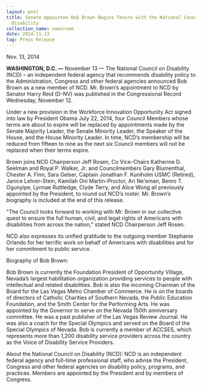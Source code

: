 ```yaml
---
layout: post
title: Senate Appointee Bob Brown Begins Tenure with the National Council on
  Disability
collection_name: newsroom
date: 2014-11-13
tag: Press Release
---
```

Nov. 13, 2014

**WASHINGTON, D.C. —** November 13 — The National Council on Disability (NCD) – an independent federal agency that recommends disability policy to the Administration, Congress and other federal agencies announced Bob Brown as a new member of NCD.  Mr. Brown’s appointment to NCD by Senator Harry Reid (D-NV) was published in the Congressional Record Wednesday, November 12.

Under a new provision in the Workforce Innovation Opportunity Act signed into law by President Obama July 22, 2014, four Council Members whose terms are about to expire will be replaced by appointments made by the Senate Majority Leader, the Senate Minority Leader, the Speaker of the House, and the House Minority Leader. In time, NCD’s membership will be reduced from fifteen to nine as the next six Council members will not be replaced when their terms expire.

Brown joins NCD Chairperson Jeff Rosen, Co Vice-Chairs Katherine D. Seelman and Royal P. Walker, Jr. and Councilmembers Gary Blumenthal, Chester A. Finn, Sara Gelser, Captain Jonathan F. Kuniholm USMC (Retired), Janice Lehrer-Stein, Kamilah Oni Martin-Proctor, Ari Ne'eman, Benro T. Ogunyipe, Lynnae Ruttledge, Clyde Terry, and Alice Wong all previously appointed by the President, to round out NCD’s roster. Mr. Brown’s biography is included at the end of this release.

"The Council looks forward to working with Mr. Brown in our collective quest to ensure the full human, civil, and legal rights of Americans with disabilities from across the nation,” stated NCD Chairperson Jeff Rosen.

NCD also expresses its unified gratitude to the outgoing member Stephanie Orlando for her terrific work on behalf of Americans with disabilities and for her commitment to public service.

Biography of Bob Brown:

Bob Brown is currently the Foundation President of Opportunity Village, Nevada’s largest habilitation organization providing services to people with intellectual and related disabilities. Bob is also the incoming Chairman of the Board for the Las Vegas Metro Chamber of Commerce. He is on the boards of directors of Catholic Charities of Southern Nevada, the Public Education Foundation, and the Smith Center for the Performing Arts. He was appointed by the Governor to serve on the Nevada 150th anniversary committee. He was a past publisher of the Las Vegas Review Journal. He was also a coach for the Special Olympics and served on the Board of the Special Olympics of Nevada. Bob is currently a member of ACCSES, which represents more than 1,200 disability service providers across the country as the Voice of Disability Service Providers.

About the National Council on Disability (NCD): NCD is an independent federal agency and full-time professional staff, who advise the President, Congress and other federal agencies on disability policy, programs, and practices. Members are appointed by the President and by members of Congress.